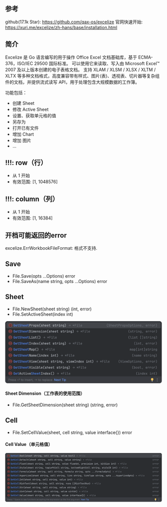 ## 参考
github(17.1k Star): 
    https://github.com/qax-os/excelize
官网快速开始: 
    https://xuri.me/excelize/zh-hans/base/installation.html

## 简介
Excelize 是 Go 语言编写的用于操作 Office Excel 文档基础库，基于 ECMA-376，ISO/IEC 29500 国际标准。
可以使用它来读取、写入由 Microsoft Excel™ 2007 及以上版本创建的电子表格文档。
支持 XLAM / XLSM / XLSX / XLTM / XLTX 等多种文档格式，高度兼容带有样式、图片(表)、透视表、切片器等复杂组件的文档，并提供流式读写 API，用于处理包含大规模数据的工作簿。

功能包括：
* 创建 Sheet
* 修改 Active Sheet
* 设置、获取单元格的值
* 另存为
* 打开已有文件
* 增加 Chart
* 增加 图片
* ...

## !!!: row（行）
- 从 1 开始
- 有效范围: [1, 1048576]

## !!!: column（列）
- 从 1 开始
- 有效范围: [1, 16384]

## 开档可能返回的error
excelize.ErrWorkbookFileFormat: 格式不支持.

## Save
- File.Save(opts ...Options) error
- File.SaveAs(name string, opts ...Options) error

## Sheet
- File.NewSheet(sheet string) (int, error)  
- File.SetActiveSheet(index int)  

![_img_sheet.png](_img_sheet.png)

#### Sheet Dimension（工作表的使用范围）
- File.GetSheetDimension(sheet string) (string, error)

## Cell
- File.SetCellValue(sheet, cell string, value interface{}) error

#### Cell Value（单元格值）
![_img_cell_value.png](_img_cell_value.png)

